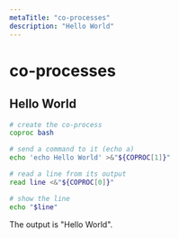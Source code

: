 ```yaml
---
metaTitle: "co-processes"
description: "Hello World"
---
```


# co-processes



## Hello World


```bash
# create the co-process
coproc bash

# send a command to it (echo a)
echo 'echo Hello World' >&"${COPROC[1]}"

# read a line from its output
read line <&"${COPROC[0]}"

# show the line
echo "$line"

```

The output is "Hello World".

